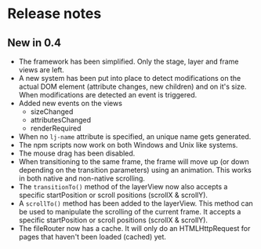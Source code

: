 # Release notes #

## New in 0.4
* The framework has been simplified. Only the stage, layer and frame views are left.
* A new system has been put into place to detect modifications on the actual DOM element (attribute changes, new children) and on it's size. When modifications are detected an event is triggered.
* Added new events on the views
    * sizeChanged
    * attributesChanged
    * renderRequired
* When no `lj-name` attribute is specified, an unique name gets generated.
* The npm scripts now work on both Windows and Unix like systems.
* The mouse drag has been disabled.
* When transitioning to the same frame, the frame will move up (or down depending on the transition parameters) using an animation. This works in both native and non-native scrolling.
* The `transitionTo()` method of the layerView now also accepts a specific startPosition or scroll positions (scrollX & scrollY).
* A `scrollTo()` method  has been added to the layerView. This method can be used to manipulate the scrolling of the current frame. It accepts a specific startPosition or scroll positions (scrollX & scrollY).
* The fileRouter now has a cache. It will only do an HTMLHttpRequest for pages that haven't been loaded (cached) yet.
